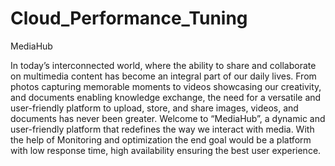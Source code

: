 # Cloud_Performance_Tuning

MediaHub

In today’s interconnected world, where the ability to share and collaborate on multimedia content has become an integral part of our daily lives. From photos capturing memorable moments to videos showcasing our creativity, and documents enabling knowledge exchange, the need for a versatile and user-friendly platform to upload, store, and share images, videos, and documents has never been greater. Welcome to “MediaHub”, a dynamic and user-friendly platform that redefines the way we interact with media. With the help of Monitoring and optimization the end goal would be a platform with low response time, high availability ensuring the best user experience.
